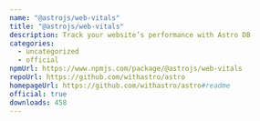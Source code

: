 ```yaml
---
name: "@astrojs/web-vitals"
title: "@astrojs/web-vitals"
description: Track your website’s performance with Astro DB
categories:
  - uncategorized
  - official
npmUrl: https://www.npmjs.com/package/@astrojs/web-vitals
repoUrl: https://github.com/withastro/astro
homepageUrl: https://github.com/withastro/astro#readme
official: true
downloads: 458
---
```

